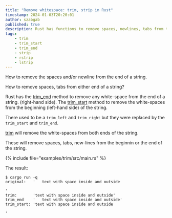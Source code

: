 ```yaml
---
title: "Remove whitespace: trim, strip in Rust"
timestamp: 2024-01-03T20:20:01
author: szabgab
published: true
description: Rust has functions to remove spaces, newlines, tabs from the left and the right end of a string.
tags:
    - trim
    - trim_start
    - trim_end
    - strip
    - rstrip
    - lstrip
---
```


How to remove the spaces and/or newline from the end of a string.

How to remove spaces, tabs from either end of a string?

Rust has the [trim_end](https://doc.rust-lang.org/std/primitive.str.html#method.trim_end) method to remove any white-space from the end of a string. (right-hand side).
The [trim_start](https://doc.rust-lang.org/std/primitive.str.html#method.trim_start) method to remove the white-spaces from the beginning (left-hand side) of the string.

There used to be a `trim_left` and `trim_right` but they were replaced by the `trim_start` and `trim_end`.

[trim](https://doc.rust-lang.org/std/primitive.str.html#method.trim)  will remove the white-spaces from both ends of the string.


These will remove spaces, tabs, new-lines from the beginnin or the end of the string.


{% include file="examples/trim/src/main.rs" %}


The result:

```
$ cargo run -q
original:   '   text with space inside and outside

'
trim:       'text with space inside and outside'
trim_end    '   text with space inside and outside'
trim_start: 'text with space inside and outside

'
```

